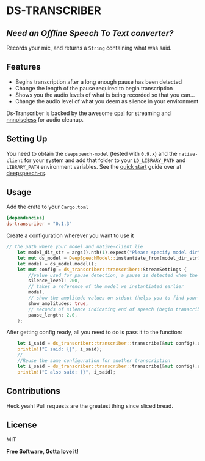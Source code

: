 # DS-TRANSCRIBER

## _Need an Offline Speech To Text converter?_

Records your mic, and returns a `String` containing what was said.

## Features

- Begins transcription after a long enough pause has been detected
- Change the length of the pause required to begin transcription
- Shows you the audio levels of what is being recorded so that you can...
- Change the audio level of what you deem as silence in your environment

Ds-Transcriber is backed by the awesome [cpal](https://github.com/RustAudio/cpal) for streaming and [nnnoiseless](https://github.com/jneem/nnnoiseless) for audio cleanup.

## Setting Up

You need to obtain the `deepspeech-model` (tested with `0.9.x`) and the `native-client` for your system and add that folder to your `LD_LIBRARY_PATH` and `LIBRARY_PATH` environment variables. See the [quick start](https://github.com/RustAudio/deepspeech-rs#quickstart) guide over at [deepspeech-rs](https://github.com/RustAudio/deepspeech-rs#quickstart).

## Usage

Add the crate to your `Cargo.toml`

```toml
[dependencies]
ds-transcriber = "0.1.3"
```

Create a configuration wherever you want to use it

```rs
// the path where your model and native-client lie
    let model_dir_str = args().nth(1).expect("Please specify model dir");
    let mut ds_model = DeepSpeechModel::instantiate_from(model_dir_str);
    let model = ds_model.model();
    let mut config = ds_transcriber::transcriber::StreamSettings {
        //value used for pause detection, a pause is detected when the amplitude is less than this
        silence_level: 200,
        // takes a reference of the model we instantiated earlier
        model,
        // show the amplitude values on stdout (helps you to find your silence level)
        show_amplitudes: true,
        // seconds of silence indicating end of speech (begin transcribe when pause_length is grater than....)
        pause_length: 2.0,
    };
```

After getting config ready, all you need to do is pass it to the function:

```rs
    let i_said = ds_transcriber::transcriber::transcribe(&mut config).unwrap();
    println!("I said: {}", i_said);
    //
    //Reuse the same configuration for another transcription
    let i_said = ds_transcriber::transcriber::transcribe(&mut config).unwrap();
    println!("I also said: {}", i_said);
```

## Contributions

Heck yeah! Pull requests are the greatest thing since sliced bread.

## License

MIT

**Free Software, Gotta love it!**

